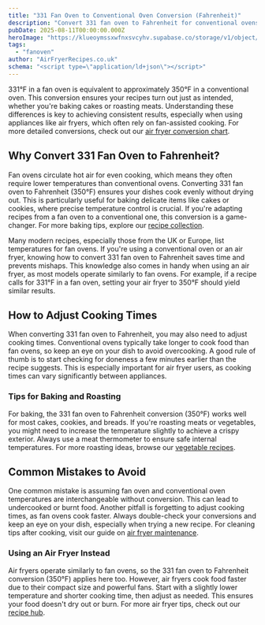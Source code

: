 ```yaml
---
title: "331 Fan Oven to Conventional Oven Conversion (Fahrenheit)"
description: "Convert 331 fan oven to Fahrenheit for conventional ovens with ease. Get precise temperatures for flawless baking every time."
pubDate: 2025-08-11T00:00:00.000Z
heroImage: "https://klueoymssxwfnxsvcyhv.supabase.co/storage/v1/object/public/md/331-fan-oven-to-conventional-oven-conversion-fahrenheit-aad5b5c2.png"
tags:
  - "fanoven"
author: "AirFryerRecipes.co.uk"
schema: "<script type=\"application/ld+json\"></script>"
---
```


<p>331°F in a fan oven is equivalent to approximately 350°F in a conventional oven. This conversion ensures your recipes turn out just as intended, whether you're baking cakes or roasting meats. Understanding these differences is key to achieving consistent results, especially when using appliances like air fryers, which often rely on fan-assisted cooking. For more detailed conversions, check out our <a href=https://www.airfryerrecipe.co.uk/air-fryer-conversion-chart>air fryer conversion chart</a>.</p>

<h2>Why Convert 331 Fan Oven to Fahrenheit?</h2>
<p>Fan ovens circulate hot air for even cooking, which means they often require lower temperatures than conventional ovens. Converting 331 fan oven to Fahrenheit (350°F) ensures your dishes cook evenly without drying out. This is particularly useful for baking delicate items like cakes or cookies, where precise temperature control is crucial. If you're adapting recipes from a fan oven to a conventional one, this conversion is a game-changer. For more baking tips, explore our <a href=https://www.airfryerrecipe.co.uk/recipes>recipe collection</a>.</p>

<p>Many modern recipes, especially those from the UK or Europe, list temperatures for fan ovens. If you're using a conventional oven or an air fryer, knowing how to convert 331 fan oven to Fahrenheit saves time and prevents mishaps. This knowledge also comes in handy when using an air fryer, as most models operate similarly to fan ovens. For example, if a recipe calls for 331°F in a fan oven, setting your air fryer to 350°F should yield similar results.</p>

<h2>How to Adjust Cooking Times</h2>
<p>When converting 331 fan oven to Fahrenheit, you may also need to adjust cooking times. Conventional ovens typically take longer to cook food than fan ovens, so keep an eye on your dish to avoid overcooking. A good rule of thumb is to start checking for doneness a few minutes earlier than the recipe suggests. This is especially important for air fryer users, as cooking times can vary significantly between appliances.</p>

<h3>Tips for Baking and Roasting</h3>
<p>For baking, the 331 fan oven to Fahrenheit conversion (350°F) works well for most cakes, cookies, and breads. If you're roasting meats or vegetables, you might need to increase the temperature slightly to achieve a crispy exterior. Always use a meat thermometer to ensure safe internal temperatures. For more roasting ideas, browse our <a href=https://www.airfryerrecipe.co.uk/recipe-category/vegetables>vegetable recipes</a>.</p>

<h2>Common Mistakes to Avoid</h2>
<p>One common mistake is assuming fan oven and conventional oven temperatures are interchangeable without conversion. This can lead to undercooked or burnt food. Another pitfall is forgetting to adjust cooking times, as fan ovens cook faster. Always double-check your conversions and keep an eye on your dish, especially when trying a new recipe. For cleaning tips after cooking, visit our guide on <a href=https://www.airfryerrecipe.co.uk/air-fryer-cleaner>air fryer maintenance</a>.</p>

<h3>Using an Air Fryer Instead</h3>
<p>Air fryers operate similarly to fan ovens, so the 331 fan oven to Fahrenheit conversion (350°F) applies here too. However, air fryers cook food faster due to their compact size and powerful fans. Start with a slightly lower temperature and shorter cooking time, then adjust as needed. This ensures your food doesn't dry out or burn. For more air fryer tips, check out our <a href=https://www.airfryerrecipe.co.uk/recipes>recipe hub</a>.</p>
